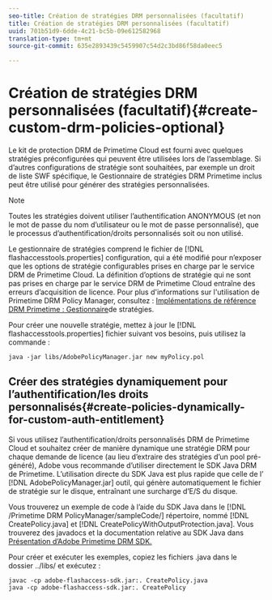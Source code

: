 ```yaml
---
seo-title: Création de stratégies DRM personnalisées (facultatif)
title: Création de stratégies DRM personnalisées (facultatif)
uuid: 701b51d9-6dde-4c21-bc5b-09e612582968
translation-type: tm+mt
source-git-commit: 635e2893439c5459907c54d2c3bd86f58da0eec5

---
```



# Création de stratégies DRM personnalisées (facultatif){#create-custom-drm-policies-optional}

Le kit de protection DRM de Primetime Cloud est fourni avec quelques stratégies préconfigurées qui peuvent être utilisées lors de l’assemblage. Si d’autres configurations de stratégie sont souhaitées, par exemple un droit de liste SWF spécifique, le Gestionnaire de stratégies DRM Primetime inclus peut être utilisé pour générer des stratégies personnalisées.

>[!NOTE]
>
>Toutes les stratégies doivent utiliser l’authentification ANONYMOUS (et non le mot de passe du nom d’utilisateur ou le mot de passe personnalisé), que le processus d’authentification/droits personnalisés soit ou non utilisé.

Le gestionnaire de stratégies comprend le fichier de [!DNL flashaccesstools.properties] configuration, qui a été modifié pour n’exposer que les options de stratégie configurables prises en charge par le service DRM de Primetime Cloud. La définition d’options de stratégie qui ne sont pas prises en charge par le service DRM de Primetime Cloud entraîne des erreurs d’acquisition de licence. Pour plus d&#39;informations sur l&#39;utilisation de Primetime DRM Policy Manager, consultez : [Implémentations de référence DRM Primetime : Gestionnaire](https://help.adobe.com/en_US/primetime/drm/5.3/reference_implementations/index.html#concept-DRM_Policy_Manager)de stratégies.

Pour créer une nouvelle stratégie, mettez à jour le [!DNL flashaccesstools.properties] fichier suivant vos besoins, puis utilisez la commande :

```
java -jar libs/AdobePolicyManager.jar new myPolicy.pol
```

## Créer des stratégies dynamiquement pour l’authentification/les droits personnalisés{#create-policies-dynamically-for-custom-auth-entitlement}

Si vous utilisez l’authentification/droits personnalisés DRM de Primetime Cloud et souhaitez créer de manière dynamique une stratégie DRM pour chaque demande de licence (au lieu d’extraire des stratégies d’un pool pré-généré), Adobe vous recommande d’utiliser directement le SDK Java DRM de Primetime. L’utilisation directe du SDK Java est plus rapide que celle de l’ [!DNL AdobePolicyManager.jar] outil, qui génère automatiquement le fichier de stratégie sur le disque, entraînant une surcharge d’E/S du disque.

Vous trouverez un exemple de code à l’aide du SDK Java dans le [!DNL /Primetime DRM PolicyManager/sampleCode/] répertoire, nommé [!DNL CreatePolicy.java] et [!DNL CreatePolicyWithOutputProtection.java]. Vous trouverez des javadocs et la documentation relative au SDK Java dans [Présentation d’Adobe Primetime DRM SDK.](../../../digital-rights-management/drm-sdk-overview/overview.md)

Pour créer et exécuter les exemples, copiez les fichiers .java dans le dossier ../libs/ et exécutez :

```
javac -cp adobe-flashaccess-sdk.jar:. CreatePolicy.java
java -cp adobe-flashaccess-sdk.jar:. CreatePolicy
```
